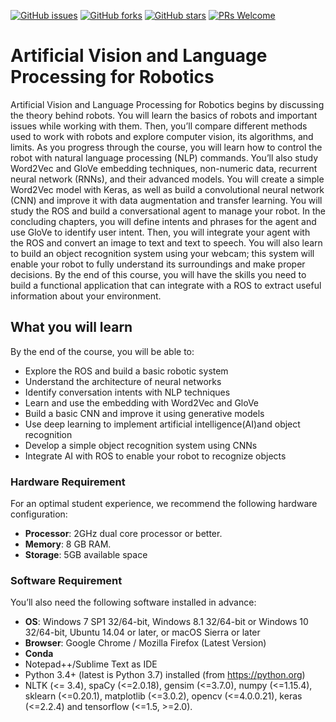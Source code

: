 [![GitHub issues](https://img.shields.io/github/issues/TrainingByPackt/Applied-Deep-Learning-with-Keras.svg)](https://github.com/TrainingByPackt/Artificial-Vision-and-Language-Processing-for-Robotics/issues)
[![GitHub forks](https://img.shields.io/github/forks/TrainingByPackt/Applied-Deep-Learning-with-Keras.svg)](https://github.com/TrainingByPackt/Artificial-Vision-and-Language-Processing-for-Robotics/network)
[![GitHub stars](https://img.shields.io/github/stars/TrainingByPackt/Applied-Deep-Learning-with-Keras.svg)](https://github.com/TrainingByPackt/Artificial-Vision-and-Language-Processing-for-Robotics/stargazers)
[![PRs Welcome](https://img.shields.io/badge/PRs-welcome-brightgreen.svg)](https://github.com/TrainingByPackt/Artificial-Vision-and-Language-Processing-for-Robotics/pulls)

# Artificial Vision and Language Processing for Robotics
Artificial Vision and Language Processing for Robotics begins by discussing the theory behind robots. You will learn the basics of robots and important issues while working with them. Then, you’ll compare different methods used to work with robots and explore computer vision, its algorithms, and limits.
As you progress through the course, you will learn how to control the robot with natural language processing (NLP) commands. You’ll also study Word2Vec and GloVe embedding techniques, non-numeric data, recurrent neural network (RNNs), and their advanced models. You will create a simple Word2Vec model with Keras, as well as build a convolutional neural network (CNN) and improve it with data augmentation and transfer learning. You will study the ROS and build a conversational agent to manage your robot. In the concluding chapters, you will define intents and phrases for the agent and use GloVe to identify user intent. Then, you will integrate your agent with the ROS and convert an image to text and text to speech. You will also learn to build an object recognition system using your webcam; this system will enable your robot to fully understand its surroundings and make proper decisions.
By the end of this course, you will have the skills you need to build a functional application that can integrate with a ROS to extract useful information about your environment.

## What you will learn
By the end of the course, you will be able to:
* Explore the ROS and build a basic robotic system
* Understand the architecture of neural networks
* Identify conversation intents with NLP techniques
* Learn and use the embedding with Word2Vec and GloVe
* Build a basic CNN and improve it using generative models
* Use deep learning to implement artificial intelligence(AI)and object recognition
* Develop a simple object recognition system using CNNs
* Integrate AI with ROS to enable your robot to recognize objects

### Hardware Requirement
For an optimal student experience, we recommend the following hardware configuration:
* **Processor**: 2GHz dual core processor or better.
* **Memory**: 8 GB RAM.
* **Storage**: 5GB available space

### Software Requirement
You’ll also need the following software installed in advance:
* **OS**: Windows 7 SP1 32/64-bit, Windows 8.1 32/64-bit or Windows 10 32/64-bit, Ubuntu 14.04 or later, or macOS Sierra or later
* **Browser**: Google Chrome / Mozilla Firefox (Latest Version)
* **Conda**
* Notepad++/Sublime Text as IDE
* Python 3.4+ (latest is Python 3.7) installed (from https://python.org)
* NLTK (<= 3.4), spaCy (<=2.0.18), gensim (<=3.7.0), numpy (<=1.15.4), sklearn (<=0.20.1), matplotlib (<=3.0.2), opencv (<=4.0.0.21), keras (<=2.2.4) and tensorflow (<=1.5, >=2.0). 
